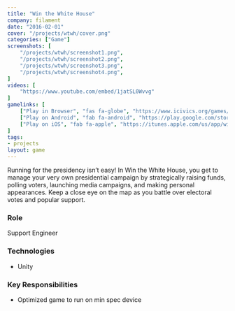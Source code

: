 ```yaml
---
title: "Win the White House"
company: filament
date: "2016-02-01"
cover: "/projects/wtwh/cover.png"
categories: ["Game"]
screenshots: [
    "/projects/wtwh/screenshot1.png",
    "/projects/wtwh/screenshot2.png",
    "/projects/wtwh/screenshot3.png",
    "/projects/wtwh/screenshot4.png",
]
videos: [
    "https://www.youtube.com/embed/1jatSL0Wvvg"
]
gamelinks: [
    ["Play in Browser", "fas fa-globe", "https://www.icivics.org/games/win-white-house"],
    ["Play on Android", "fab fa-android", "https://play.google.com/store/apps/details?id=org.icivics.wtwh&hl=en"],
    ["Play on iOS", "fab fa-apple", "https://itunes.apple.com/us/app/win-the-white-house/id1082836132?mt=8"],
]
tags:
- projects
layout: game
---
```


Running for the presidency isn’t easy! In Win the White House, you get to manage your very own presidential campaign by strategically raising funds, polling voters, launching media campaigns, and making personal appearances. Keep a close eye on the map as you battle over electoral votes and popular support.

### Role
Support Engineer

### Technologies
* Unity

### Key Responsibilities
* Optimized game to run on min spec device